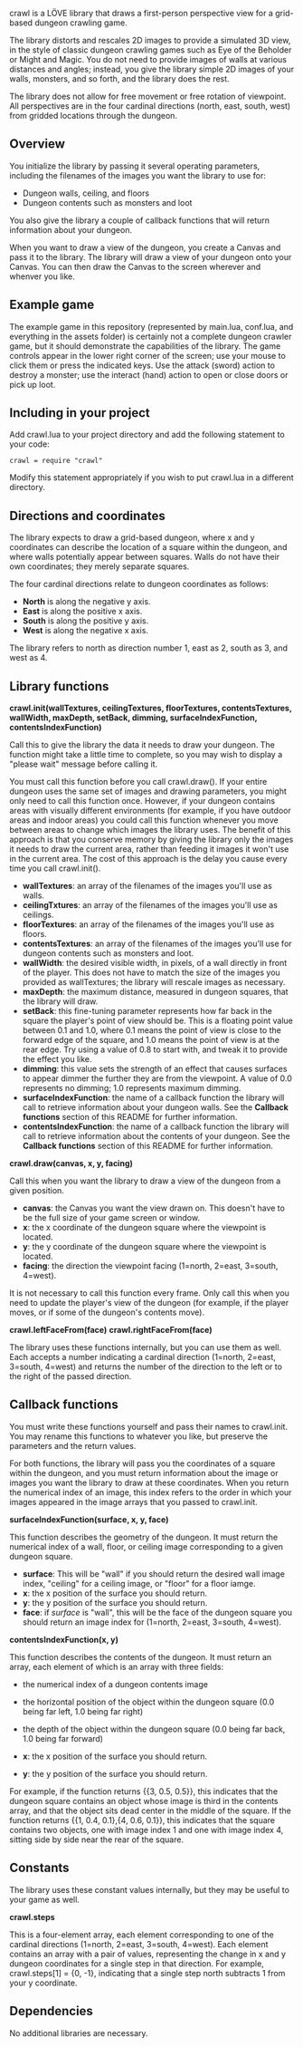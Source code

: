 crawl is a LÖVE library that draws a first-person perspective view for a grid-based dungeon crawling game.

The library distorts and rescales 2D images to provide a simulated 3D view, in the style of classic dungeon crawling games such as Eye of the Beholder or Might and Magic. You do not need to provide images of walls at various distances and angles; instead, you give the library simple 2D images of your walls, monsters, and so forth, and the library does the rest.

The library does not allow for free movement or free rotation of viewpoint. All perspectives are in the four cardinal directions (north, east, south, west) from gridded locations through the dungeon.

## Overview

You initialize the library by passing it several operating parameters, including the filenames of the images you want the library to use for:

- Dungeon walls, ceiling, and floors
- Dungeon contents such as monsters and loot

You also give the library a couple of callback functions that will return information about your dungeon.

When you want to draw a view of the dungeon, you create a Canvas and pass it to the library. The library will draw a view of your dungeon onto your Canvas. You can then draw the Canvas to the screen wherever and whenver you like.

## Example game

The example game in this repository (represented by main.lua, conf.lua, and everything in the assets folder) is certainly not a complete dungeon crawler game, but it should demonstrate the capabilities of the library. The game controls appear in the lower right corner of the screen; use your mouse to click them or press the indicated keys. Use the attack (sword) action to destroy a monster; use the interact (hand) action to open or close doors or pick up loot.

## Including in your project

Add crawl.lua to your project directory and add the following statement to your code:

```
crawl = require "crawl"
```

Modify this statement appropriately if you wish to put crawl.lua in a different directory.

## Directions and coordinates

The library expects to draw a grid-based dungeon, where x and y coordinates can describe the location of a square within the dungeon, and where walls potentially appear between squares. Walls do not have their own coordinates; they merely separate squares.

The four cardinal directions relate to dungeon coordinates as follows:

- **North** is along the negative y axis.
- **East** is along the positive x axis.
- **South** is along the positive y axis.
- **West** is along the negative x axis.

The library refers to north as direction number 1, east as 2, south as 3, and west as 4.

## Library functions

**crawl.init(wallTextures, ceilingTextures, floorTextures, contentsTextures, wallWidth, maxDepth, setBack, dimming, surfaceIndexFunction, contentsIndexFunction)**

Call this to give the library the data it needs to draw your dungeon. The function might take a little time to complete, so you may wish to display a "please wait" message before calling it.

You must call this function before you call crawl.draw(). If your entire dungeon uses the same set of images and drawing parameters, you might only need to call this function once. However, if your dungeon contains areas with visually different environments (for example, if you have outdoor areas and indoor areas) you could call this function whenever you move between areas to change which images the library uses. The benefit of this approach is that you conserve memory by giving the library only the images it needs to draw the current area, rather than feeding it images it won't use in the current area. The cost of this approach is the delay you cause every time you call crawl.init().

- **wallTextures**: an array of the filenames of the images you'll use as walls.
- **ceilingTxtures**: an array of the filenames of the images you'll use as ceilings.
- **floorTextures**: an array of the filenames of the images you'll use as floors.
- **contentsTextures**: an array of the filenames of the images you'll use for dungeon contents such as monsters and loot.
- **wallWidth**: the desired visible width, in pixels, of a wall directly in front of the player. This does not have to match the size of the images you provided as wallTextures; the library will rescale images as necessary.
- **maxDepth**: the maximum distance, measured in dungeon squares, that the library will draw.
- **setBack**: this fine-tuning parameter represents how far back in the square the player's point of view should be. This is a floating point value between 0.1 and 1.0, where 0.1 means the point of view is close to the forward edge of the square, and 1.0 means the point of view is at the rear edge. Try using a value of 0.8 to start with, and tweak it to provide the effect you like.
- **dimming**: this value sets the strength of an effect that causes surfaces to appear dimmer the further they are from the viewpoint. A value of 0.0 represents no dimming; 1.0 represents maximum dimming.
- **surfaceIndexFunction**: the name of a callback function the library will call to retrieve information about your dungeon walls. See the **Callback functions** section of this README for further information.
- **contentsIndexFunction**: the name of a callback function the library will call to retrieve information about the contents of your dungeon. See the **Callback functions** section of this README for further information.

**crawl.draw(canvas, x, y, facing)**

Call this when you want the library to draw a view of the dungeon from a given position.

- **canvas**: the Canvas you want the view drawn on. This doesn't have to be the full size of your game screen or window.
- **x**: the x coordinate of the dungeon square where the viewpoint is located.
- **y**: the y coordinate of the dungeon square where the viewpoint is located.
- **facing**: the direction the viewpoint facing (1=north, 2=east, 3=south, 4=west).

It is not necessary to call this function every frame. Only call this when you need to update the player's view of the dungeon (for example, if the player moves, or if some of the dungeon's contents move).

**crawl.leftFaceFrom(face)**
**crawl.rightFaceFrom(face)**

The library uses these functions internally, but you can use them as well. Each accepts a number indicating a cardinal direction (1=north, 2=east, 3=south, 4=west) and returns the number of the direction to the left or to the right of the passed direction.

## Callback functions

You must write these functions yourself and pass their names to crawl.init. You may rename this functions to whatever you like, but preserve the parameters and the return values.

For both functions, the library will pass you the coordinates of a square within the dungeon, and you must return information about the image or images you want the library to draw at these coordinates. When you return the numerical index of an image, this index refers to the order in which your images appeared in the image arrays that you passed to crawl.init.

**surfaceIndexFunction(surface, x, y, face)**

This function describes the geometry of the dungeon. It must return the numerical index of a wall, floor, or ceiling image corresponding to a given dungeon square.

- **surface**: This will be "wall" if you should return the desired wall image index, "ceiling" for a ceiling image, or "floor" for a floor iamge.
- **x**: the x position of the surface you should return.
- **y**: the y position of the surface you should return.
- **face**: if *surface* is "wall", this will be the face of the dungeon square you should return an image index for (1=north, 2=east, 3=south, 4=west).

**contentsIndexFunction(x, y)**

This function describes the contents of the dungeon. It must return an array, each element of which is an array with three fields: 

- the numerical index of a dungeon contents image
- the horizontal position of the object within the dungeon square (0.0 being far left, 1.0 being far right)
- the depth of the object within the dungeon square (0.0 being far back, 1.0 being far forward)

- **x**: the x position of the surface you should return.
- **y**: the y position of the surface you should return.

For example, if the function returns {{3, 0.5, 0.5}}, this indicates that the dungeon square contains an object whose image is third in the contents array, and that the object sits dead center in the middle of the square. If the function returns {{1, 0.4, 0.1},{4, 0.6, 0.1}}, this indicates that the square contains two objects, one with image index 1 and one with image index 4, sitting side by side near the rear of the square.

## Constants

The library uses these constant values internally, but they may be useful to your game as well.

**crawl.steps**

This is a four-element array, each element corresponding to one of the cardinal directions (1=north, 2=east, 3=south, 4=west). Each element contains an array with a pair of values, representing the change in x and y dungeon coordinates for a single step in that direction. For example, crawl.steps[1] = {0, -1}, indicating that a single step north subtracts 1 from your y coordinate.

## Dependencies

No additional libraries are necessary.

